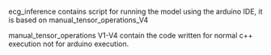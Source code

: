 ecg_inference contains script for running the model using the arduino IDE, it is based on manual_tensor_operations_V4

manual_tensor_operations V1-V4 contain the code written for normal c++ execution not for arduino execution. 
